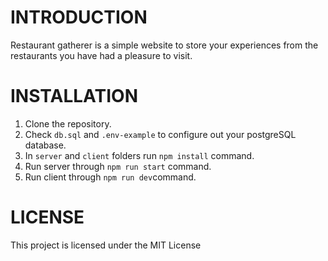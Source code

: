 # INTRODUCTION
Restaurant gatherer is a simple website to store your experiences from the restaurants you have had a pleasure to visit.

# INSTALLATION
1. Clone the repository.
2. Check `db.sql` and `.env-example` to configure out your postgreSQL database.
3. In `server` and `client` folders run `npm install` command.
4. Run server through `npm run start` command.
5. Run client through `npm run dev`command.
   
# LICENSE
This project is licensed under the MIT License
